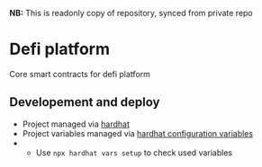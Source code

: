 **NB:** This is readonly copy of repository, synced from private repo
# Defi platform

Core smart contracts for defi platform

## Developement and deploy
- Project managed via [hardhat](http://hardhat.org)
- Project variables managed via [hardhat configuration variables](https://hardhat.org/hardhat-runner/docs/guides/configuration-variables)
- - Use `npx hardhat vars setup` to check used variables